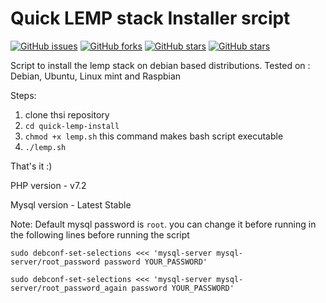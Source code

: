 # Quick LEMP stack Installer srcipt

<a href="https://github.com/felixnyamweya/lemp-x/issues"><img alt="GitHub issues" src="https://img.shields.io/github/issues/felixnyamweya/lemp-x.svg?style=for-the-badge"></a>
<a href="https://github.com/felixnyamweya/lemp-x/network"><img alt="GitHub forks" src="https://img.shields.io/github/forks/felixnyamweya/lemp-x.svg?style=for-the-badge"></a>
<a href="https://github.com/felixnyamweya/lemp-x/stargazers"><img alt="GitHub stars" src="https://img.shields.io/github/stars/felixnyamweya/lemp-x.svg?style=for-the-badge"></a>
<a href="https://github.com/felixnyamweya/lemp-x/stargazers"><img alt="GitHub stars" src="https://img.shields.io/github/license/felixnyamweya/lemp-x.svg?style=for-the-badge"></a>




Script to install the lemp stack on debian based distributions.
Tested on : Debian, Ubuntu, Linux mint and Raspbian

Steps:

1. clone thsi repository
2. `cd quick-lemp-install`
3. `chmod +x lemp.sh` this command makes bash script executable
4. `./lemp.sh`

That's it :)

PHP version - v7.2

Mysql version - Latest Stable

Note: Default mysql password is `root`. you can change it before running in the following lines before running the script

`sudo debconf-set-selections <<< 'mysql-server mysql-server/root_password password YOUR_PASSWORD'`

`sudo debconf-set-selections <<< 'mysql-server mysql-server/root_password_again password YOUR_PASSWORD'`